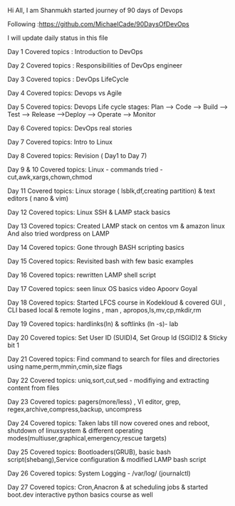 Hi All, I am Shanmukh started journey of 90 days of Devops 

Following :https://github.com/MichaelCade/90DaysOfDevOps

I will update daily status in this file

Day 1 Covered topics : Introduction to DevOps 

Day 2 Covered topics : Responsibilities of DevOps engineer

Day 3 Covered topics : DevOps LifeCycle

Day 4 Covered topics: Devops vs Agile

Day 5 Covered topics: Devops Life cycle stages: Plan --> Code --> Build --> Test --> Release -->Deploy --> Operate --> Monitor

Day 6 Covered topics: DevOps real stories

Day 7 Covered topics: Intro to Linux

Day 8 Covered topics: Revision ( Day1 to Day 7)

Day 9 & 10 Covered topics: Linux - commands tried - cut,awk,xargs,chown,chmod

Day 11 Covered topics: Linux storage ( lsblk,df,creating partition) & text editors ( nano & vim)

Day 12 Covered topics: Linux SSH & LAMP stack basics

Day 13 Covered topics: Created LAMP stack on centos vm & amazon linux And also tried wordpress on LAMP

Day 14 Covered topics: Gone through BASH scripting basics

Day 15 Covered topics: Revisited bash with few basic examples 

Day 16 Covered topics: rewritten LAMP shell script

Day 17 Covered topics: seen linux OS basics video Apoorv Goyal

Day 18 Covered topics: Started LFCS course in Kodekloud & covered GUI , CLI based local & remote logins , man , apropos,ls,mv,cp,mkdir,rm 

Day 19 Covered topics: hardlinks(ln) & softlinks (ln -s)- lab 

Day 20 Covered topics: Set User ID (SUID)4, Set Group Id (SGID)2 & Sticky bit 1

Day 21 Covered topics: Find command to search for files and directories using name,perm,mmin,cmin,size flags

Day 22 Covered topics: uniq,sort,cut,sed - modifiying and extracting content from files 

Day 23 Covered topics: pagers(more/less) , VI editor, grep, regex,archive,compress,backup, uncompress 

Day 24 Covered topics: Taken labs till now covered ones and reboot, shutdown of linuxsystem & different operating modes(multiuser,graphical,emergency,rescue targets)

Day 25 Covered topics: Bootloaders(GRUB), basic bash script(shebang),Service configuration & modified LAMP bash script

Day 26 Covered topics: System  Logging - /var/log/ (journalctl)

Day 27 Covered topics: Cron,Anacron & at scheduling jobs & started boot.dev interactive python basics course as well 

